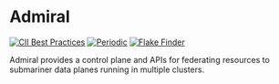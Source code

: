 # Admiral

<!-- markdownlint-disable line-length -->
[![CII Best Practices](https://bestpractices.coreinfrastructure.org/projects/4865/badge)](https://bestpractices.coreinfrastructure.org/projects/4865)
[![Periodic](https://github.com/wangyd1988/admiral-inspur/workflows/Periodic/badge.svg)](https://github.com/wangyd1988/admiral-inspur/actions?query=workflow%3APeriodic)
[![Flake Finder](https://github.com/wangyd1988/admiral-inspur/workflows/Flake%20Finder/badge.svg)](https://github.com/wangyd1988/admiral-inspur/actions?query=workflow%3A%22Flake+Finder%22)
<!-- markdownlint-enable line-length -->

Admiral provides a control plane and APIs for federating resources to submariner data planes running in multiple clusters.

